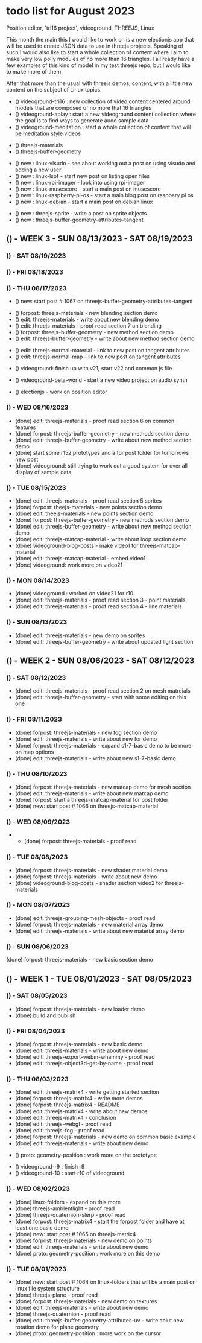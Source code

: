 # todo list for August 2023

Position editor, 'tri16 project', videoground, THREEJS, Linux

This month the main this I would like to work on is a new electionjs app that will be used to create JSON data to use in threejs projects. Speaking of such I would also like to start a whole collection of content where I aim to make very low polly modules of no more than 16 triangles. I all ready have a few examples of this kind of model in my test threejs repo, but I would like to make more of them.

After that more than the usual with threejs demos, content, with a little new content on the subject of Linux topics.

<!-------- ----------
-- position editor
---------- --------->

<!-------- ----------
--  video ground
---------- --------->
* () videoground-tri16 : new collection of video content centered around models that are composed of no more that 16 triangles
* () videoground-aplay : start a new videoground content collection where the goal is to find ways to generate audo sample data
* () videoground-meditation : start a whole collection of content that will be meditation style videos
<!-------- ----------
-- EDIT 5k+ - Focus more so on a top ten of sorts to get to 5000+ words and 10+ demos and beyond
---------- --------->
* () threejs-materials
* () threejs-buffer-geometry
<!-------- ----------
-- NEW POST IDEAS FOR LINUX
---------- --------->
* () new : linux-visudo - see about working out a post on using visudo and adding a new user
* () new : linux-lsof - start new post on listing open files
* () new : linux-rpi-imager - look into using rpi-imager
* () new : linux-musescore - start a main post on musescore
* () new : linux-raspberry-pi-os - start a main blog post on raspbery pi os
* () new : linux-debian - start a main post on debian linux
<!-------- ----------
-- NEW POST IDEAS THREEJS
---------- --------->
* () new : threejs-sprite - write a post on sprite objects
* () new : threejs-buffer-geometry-attributes-tangent

<!-------- ----------
-- WEEK 3
---------- --------->
## () - WEEK 3 - SUN 08/13/2023 - SAT 08/19/2023

### () - SAT 08/19/2023

### () - FRI 08/18/2023

### () - THU 08/17/2023
<!-- new -->
* () new: start post # 1067 on threejs-buffer-geometry-attributes-tangent
<!-- edit 5k+ -->
* () forpost: threejs-materials - new blending section demo 
* () edit: threejs-materials - write about new blending demo
* () edit: threejs-materials - proof read section 7 on blending
* () forpost: threejs-buffer-geometry - new method section demo
* () edit: threejs-buffer-geometry - write about new method section demo
<!-- edit -->
* () edit: threejs-normal-material - link to new post on tangent attributes
* () edit: threejs-normal-map - link to new post on tangent attributes
<!-- videoground r10 -->
* () videoground: finish up with v21, start v22 and common js file
<!-- videoground-beta-world -->
* () videoground-beta-world - start a new video project on audio synth
<!-- electionjs -->
* () electionjs - work on position editor

### () - WED 08/16/2023
* (done) edit: threejs-materials - proof read section 6 on common features
* (done) forpost: threejs-buffer-geometry - new methods section demo
* (done) edit: threejs-buffer-geometry - write about new method section demo
* (done) start some r152 prototypes and a for post folder for tomorrows new post
* (done) videoground: still trying to work out a good system for over all display of sample data

### () - TUE 08/15/2023
* (done) edit: threejs-materials - proof read section 5 sprites
* (done) forpost: theejs-materials - new points section demo
* (done) edit: theejs-materials - new points section demo
* (done) forpost: threejs-buffer-geometry - new methods section demo
* (done) edit: threejs-buffer-geometry - write about new method section demo
* (done) edit: threejs-matcap-material - write about loop section demo
* (done) videoground-blog-posts - make video1 for threejs-matcap-material
* (done) edit: threejs-matcap-material - embed video1
* (done) videoground: work more on video21

### () - MON 08/14/2023
* (done) videoground : worked on video21 for r10
* (done) edit: threejs-materials - proof read section 3 - point materials
* (done) edit: threejs-materials - proof read section 4 - line materials

### () - SUN 08/13/2023
* (done) edit: threejs-materials - new demo on sprites
* (done) edit: threejs-buffer-geometry - write about updated light section

<!-------- ----------
-- WEEK 2
---------- --------->
## () - WEEK 2 - SUN 08/06/2023 - SAT 08/12/2023

### () - SAT 08/12/2023
* (done) edit: threejs-materials - proof read section 2 on mesh matreials
* (done) edit: threejs-buffer-geometry - start with some editing on this one

### () - FRI 08/11/2023 
* (done) forpost: threejs-materials - new fog section demo
* (done) edit: threejs-materials - write about new for demo
* (done) forpost: threejs-materials - expand s1-7-basic demo to be more on map options
* (done) edit: threejs-materials - write about new s1-7-basic demo

### () - THU 08/10/2023
* (done) forpost: threejs-materials - new matcap demo for mesh section
* (done) edit: threejs-materials - write about new matcap demo
* (done) forpost: start a threejs-matcap-material for post folder
* (done) new: start post # 1066 on threejs-matcap-material

### () - WED 08/09/2023
* * (done) forpost: threejs-materials - proof read

### () - TUE 08/08/2023
* (done) forpost: threejs-materials - new shader material demo
* (done) forpost: threejs-materials - write about new demo
* (done) videoground-blog-posts - shader section video2 for threejs-materials

### () - MON 08/07/2023
* (done) edit: threejs-grouping-mesh-objects - proof read
* (done) forpost: threejs-materials - new material array demo
* (done) edit: threejs-materials - write about new material array demo

### () - SUN 08/06/2023
 (done) forpost: threejs-materials - new basic section demo

<!-------- ----------
-- WEEK 1
---------- --------->
## () - WEEK 1 - TUE 08/01/2023 - SAT 08/05/2023

### () - SAT 08/05/2023
* (done) forpost: threejs-materials - new loader demo
* (done) build and publish

### () - FRI 08/04/2023
* (done) forpost: threejs-materials - new basic demo
* (done) edit: threejs-materials - write about new demo
* (done) edit: threejs-export-webm-whammy - proof read
* (done) edit: threejs-object3d-get-by-name - proof read


### () - THU 08/03/2023
<!-- edit -->
* (done) edit: threejs-matrix4 - write getting started section
* (done) forpost: threejs-matrix4 - write more demos
* (done) forpost: threejs-matrix4 - README
* (done) edit: threejs-matrix4 - write about new demos
* (done) edit: threejs-matrix4 - conclusion
* (done) edit: threejs-webgl - proof read
* (done) edit: threejs-fog - proof read
* (done) forpost: threejs-materials - new demo on common basic example
* (done) edit: threejs-materials - write about new demo
<!-- electionjs -->
* () proto: geometry-position : work more on the prototype
<!-- videoground -->
* () videoground-r9 : finish r9
* () videoground-10 : start r10 of videoground

### () - WED 08/02/2023
* (done) linux-folders - expand on this more
* (done) threejs-ambientlight - proof read
* (done) threejs-quaternion-slerp - proof read
* (done) forpost: threejs-matrix4 - start the forpost folder and have at least one basic demo
* (done) new: start post # 1065 on threejs-matrix4
* (done) forpost: threejs-materials - new demo on points
* (done) edit: threejs-materials - write about new demo
* (done) proto: geometry-position : work more on this demo

### () - TUE 08/01/2023
* (done) new: start post # 1064 on linux-folders that will be a main post on linux file system structure
* (done) threejs-plane - proof read
* (done) forpost: threejs-materials - new demo on textures
* (done) edit: threejs-materials - write about new demo
* (done) threejs-quaternion - proof read
* (done) edit: threejs-buffer-geometry-attributes-uv - write abiut new rotation demo for plane geometry
* (done) proto: geometry-position : more work on the cursor


